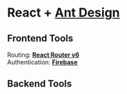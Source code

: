 # React + [Ant Design](https://ant.design/)

## Frontend Tools

Routing: **[React Router v6](https://reactrouter.com/)**<br />
Authentication: **[Firebase](https://firebase.google.com)**
<br>

## Backend Tools
